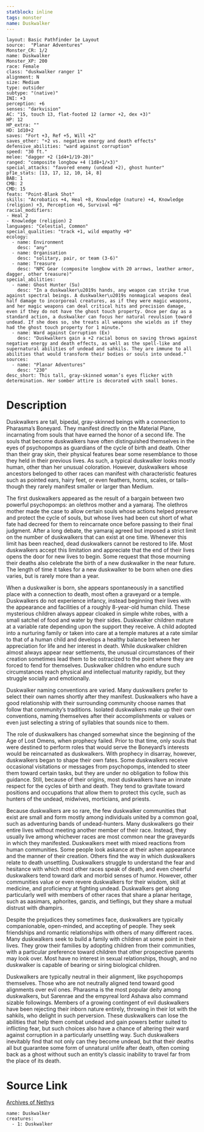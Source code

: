 ```yaml
---
statblock: inline
tags: monster
name: Duskwalker
---
```

```statblock
layout: Basic Pathfinder 1e Layout
source:  "Planar Adventures"
Monster_CR: 1/2
name: Duskwalker
Monster_XP: 200
race: Female
class: "duskwalker ranger 1"
alignment: N
size: Medium
type: outsider
subtype: "(native)"
INI: +3
perception: +6
senses: "darkvision"
AC: "15, touch 13, flat-footed 12 (armor +2, dex +3)"
HP: 12
HP_extra: ""
HD: 1d10+2
saves: "Fort +3, Ref +5, Will +2"
saves_other: "+2 vs. negative energy and death effects"
defensive_abilities: "ward against corruption"
speed: "30 ft."
melee: "dagger +2 (1d4+1/19-20)"
ranged: "composite longbow +4 (1d8+1/×3)"
special_attacks: "favored enemy (undead +2), ghost hunter"
pf1e_stats: [13, 17, 12, 10, 14, 8]
BAB: 1
CMB: 2
CMD: 15
feats: "Point-Blank Shot"
skills: "Acrobatics +4, Heal +8, Knowledge (nature) +4, Knowledge (religion) +3, Perception +6, Survival +6"
racial_modifiers:
- Heal 2
- Knowledge (religion) 2
languages: "Celestial, Common"
special_qualities: "track +1, wild empathy +0"
ecology:
  - name: Environment
    desc: "any"
  - name: Organisation
    desc: "solitary, pair, or team (3-6)"
  - name: Treasure
    desc: "NPC Gear (composite longbow with 20 arrows, leather armor, dagger, other treasure)"
special_abilities:
  - name: Ghost Hunter (Su)
    desc: "In a duskwalker\u2019s hands, any weapon can strike true against spectral beings. A duskwalker\u2019s nonmagical weapons deal half damage to incorporeal creatures, as if they were magic weapons, and her magic weapons can deal critical hits and precision damage, even if they do not have the ghost touch property. Once per day as a standard action, a duskwalker can focus her natural revulsion toward undead. If she does so, she treats all weapons she wields as if they had the ghost touch property for 1 minute."
  - name: Ward against Corruption (Ex)
    desc: "Duskwalkers gain a +2 racial bonus on saving throws against negative energy and death effects, as well as the spell-like and supernatural abilities of undead and sahkils. They are immune to all abilities that would transform their bodies or souls into undead."
sources:
  - name: "Planar Adventures"
    desc: "230"
desc_short: This tall, gray-skinned woman’s eyes flicker with determination. Her somber attire is decorated with small bones.
```
# Description
Duskwalkers are tall, bipedal, gray-skinned beings with a connection to Pharasma’s Boneyard. They manifest directly on the Material Plane, incarnating from souls that have earned the honor of a second life. The souls that become duskwalkers have often distinguished themselves in the eyes of psychopomps as guardians of the cycle of birth and death. Other than their gray skin, their physical features bear some resemblance to those they held in their previous lives. As such, a typical duskwalker looks mostly human, other than her unusual coloration. However, duskwalkers whose ancestors belonged to other races can manifest with characteristic features such as pointed ears, hairy feet, or even feathers, horns, scales, or tails-though they rarely manifest smaller or larger than Medium.

 The first duskwalkers appeared as the result of a bargain between two powerful psychopomps: an olethros mother and a yamaraj. The olethros mother made the case to allow certain souls whose actions helped preserve and protect the cycle of souls, but whose lives had been cut short of what fate had decreed for them to reincarnate once before passing to their final judgment. After a long debate, the yamaraj agreed but imposed a strict limit on the number of duskwalkers that can exist at one time. Whenever this limit has been reached, dead duskwalkers cannot be restored to life. Most duskwalkers accept this limitation and appreciate that the end of their lives opens the door for new lives to begin. Some request that those mourning their deaths also celebrate the birth of a new duskwalker in the near future. The length of time it takes for a new duskwalker to be born when one dies varies, but is rarely more than a year.

 When a duskwalker is born, she appears spontaneously in a sanctified place with a connection to death, most often a graveyard or a temple. Duskwalkers do not experience infancy, instead beginning their lives with the appearance and facilities of a roughly 8-year-old human child. These mysterious children always appear cloaked in simple white robes, with a small satchel of food and water by their sides. Duskwalker children mature at a variable rate depending upon the support they receive. A child adopted into a nurturing family or taken into care at a temple matures at a rate similar to that of a human child and develops a healthy balance between her appreciation for life and her interest in death. While duskwalker children almost always appear near settlements, the unusual circumstances of their creation sometimes lead them to be ostracized to the point where they are forced to fend for themselves. Duskwalker children who endure such circumstances reach physical and intellectual maturity rapidly, but they struggle socially and emotionally.

 Duskwalker naming conventions are varied. Many duskwalkers prefer to select their own names shortly after they manifest. Duskwalkers who have a good relationship with their surrounding community choose names that follow that community’s traditions. Isolated duskwalkers make up their own conventions, naming themselves after their accomplishments or values or even just selecting a string of syllables that sounds nice to them.

 The role of duskwalkers has changed somewhat since the beginning of the Age of Lost Omens, when prophecy failed. Prior to that time, only souls that were destined to perform roles that would serve the Boneyard’s interests would be reincarnated as duskwalkers. With prophecy in disarray, however, duskwalkers began to shape their own fates. Some duskwalkers receive occasional visitations or messages from psychopomps, intended to steer them toward certain tasks, but they are under no obligation to follow this guidance. Still, because of their origins, most duskwalkers have an innate respect for the cycles of birth and death. They tend to gravitate toward positions and occupations that allow them to protect this cycle, such as hunters of the undead, midwives, morticians, and priests.

 Because duskwalkers are so rare, the few duskwalker communities that exist are small and form mostly among individuals united by a common goal, such as adventuring bands of undead-hunters. Many duskwalkers go their entire lives without meeting another member of their race. Instead, they usually live among whichever races are most common near the graveyards in which they manifested. Duskwalkers meet with mixed reactions from human communities. Some people look askance at their ashen appearance and the manner of their creation. Others find the way in which duskwalkers relate to death unsettling. Duskwalkers struggle to understand the fear and hesitance with which most other races speak of death, and even cheerful duskwalkers tend toward dark and morbid senses of humor. However, other communities value or even revere duskwalkers for their wisdom, skill at medicine, and proficiency at fighting undead. Duskwalkers get along particularly well with members of other races that share a planar heritage, such as aasimars, aphorites, ganzis, and tieflings, but they share a mutual distrust with dhampirs.

 Despite the prejudices they sometimes face, duskwalkers are typically companionable, open-minded, and accepting of people. They seek friendships and romantic relationships with others of many different races. Many duskwalkers seek to build a family with children at some point in their lives. They grow their families by adopting children from their communities, with a particular preference toward children that other prospective parents may look over. Most have no interest in sexual relationships, though, and no duskwalker is capable of bearing or siring biological children.

 Duskwalkers are typically neutral in their alignment, like psychopomps themselves. Those who are not neutrally aligned tend toward good alignments over evil ones. Pharasma is the most popular deity among duskwalkers, but Sarenrae and the empyreal lord Ashava also command sizable followings. Members of a growing contingent of evil duskwalkers have been rejecting their inborn nature entirely, throwing in their lot with the sahkils, who delight in such perversion. These duskwalkers can lose the abilities that help them combat undead and gain powers better suited to inflicting fear, but such choices also have a chance of altering their ward against corruption in a particularly unsettling way. Such duskwalkers inevitably find that not only can they become undead, but that their deaths all but guarantee some form of unnatural unlife after death, often coming back as a ghost without such an entity’s classic inability to travel far from the place of its death.
# Source Link
[Archives of Nethys](https://aonprd.com/MonsterDisplay.aspx?ItemName=Duskwalker)
```encounter-table
name: Duskwalker
creatures:
  - 1: Duskwalker
```
